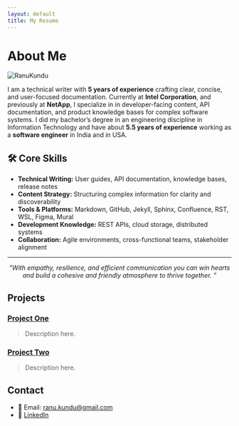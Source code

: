 ```yaml
---
layout: default
title: My Resume
---
```


# About Me

![RanuKundu](/assets/unnamed.jpg)

I am a technical writer with **5 years of experience** crafting clear, concise, and user-focused documentation. Currently at **Intel Corporation**, and previously at **NetApp**, I specialize in in developer-facing content, API documentation, and product knowledge bases for complex software systems. I did my bachelor’s degree in an engineering discipline in Information Technology and have about **5.5 years of experience** working as a **software engineer** in India and in USA. 



## 🛠️ Core Skills

- **Technical Writing:** User guides, API documentation, knowledge bases, release notes  
- **Content Strategy:** Structuring complex information for clarity and discoverability  
- **Tools & Platforms:** Markdown, GitHub, Jekyll, Sphinx, Confluence, RST, WSL, Figma, Mural  
- **Development Knowledge:** REST APIs, cloud storage, distributed systems  
- **Collaboration:** Agile environments, cross-functional teams, stakeholder alignment  

---

<p align="center">
  <em>“With empathy, resilience, and efficient communication you can win hearts and build a cohesive and friendly atmosphere to thrive together. ”</em>
</p>


## Projects

### [Project One](https://github.com/uxlfoundation/oneDNN)
> Description here.

### [Project Two](https://github.com/john-dev/project2)
> Description here.

## Contact
- 📧 Email: ranu.kundu@gmail.com
- 🔗 [LinkedIn](https://www.linkedin.com/in/ranukundu/)
